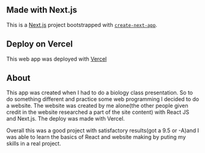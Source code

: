 
## Made with Next.js

This is a [Next.js](https://nextjs.org/) project bootstrapped with [`create-next-app`](https://github.com/vercel/next.js/tree/canary/packages/create-next-app).

## Deploy on Vercel

This web app was deployed with [Vercel](https://vercel.com/)

## About

  This app was created when I had to do a biology class presentation. So to do something different and practice some web programming I decided to do a website.
  The website was created by me alone(the other people given credit in the website researched a part of the site content) with React JS and Next.js.
  The deploy was made with Vercel.
  
  Overall this was a good project with satisfactory results(got a 9.5 or -A)and I was able to learn the basics of React and website making by puting my skills in a real project.
